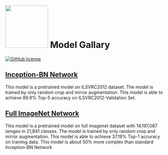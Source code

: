 <img src=https://raw.githubusercontent.com/dmlc/dmlc.github.io/master/img/logo-m/mxnet2.png width=135/> Model Gallary
=====

[![GitHub license](https://img.shields.io/badge/licence-cc0-blue.svg)](./LICENSE)


[Inception-BN Network](imagenet-1k-inception)
--------------------
This model is a pretrained model on ILSVRC2012 dataset. The model is trained by only random crop and mirror augmentation. This model is able to achieve 89.9% Top-5 accuracy on ILSVRC2012-Validation Set.

[Full ImageNet Network](imagenet-21k-inception)
-----------------------
This model is a pretrained model on full imagenet dataset with 14,197,087 iamges in 21,841 classes. The model is trained by only random crop and mirror augmentation. This model is able to achieve 37.19% Top-1 accuracy on training data. This model is about 50% more complex than standard Inception-BN Network



